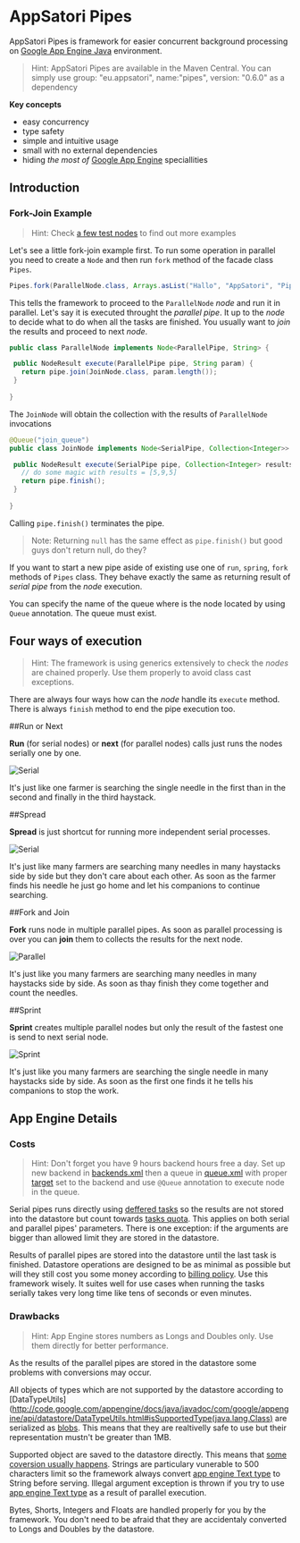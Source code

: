 # AppSatori Pipes

AppSatori Pipes is framework for easier concurrent background processing on 
[Google App Engine Java](http://code.google.com/appengine/docs/java/overview.html)
environment.

> Hint: AppSatori Pipes are available in the Maven Central. You can simply
> use group: "eu.appsatori", name:"pipes", version: "0.6.0" as a dependency


**Key concepts**

  * easy concurrency
  * type safety
  * simple and intuitive usage
  * small with no external dependencies
  * hiding *the most of* [Google App Engine](http://code.google.com/appengine/) speciallities

## Introduction
### Fork-Join Example
> Hint: Check [ a few test nodes](https://github.com/musketyr/appsatori-pipes/tree/master/src/test/java/eu/appsatori/pipes/sample)
> to find out more examples

Let's see a little fork-join example first. To run some operation in parallel you need to create a `Node` 
and then run `fork` method of the facade class `Pipes`.

```java
Pipes.fork(ParallelNode.class, Arrays.asList("Hallo", "AppSatori", "Pipes"));
```

This tells the framework to proceed to the `ParallelNode` *node* and run it in parallel. Let's say
it is executed throught the *parallel pipe*. It up to the *node*
to decide what to do when all the tasks are finished. You usually want to *join* the results 
and proceed to next *node*.


```java
public class ParallelNode implements Node<ParallelPipe, String> {

 public NodeResult execute(ParallelPipe pipe, String param) {
   return pipe.join(JoinNode.class, param.length());
 }
	
}
```

The `JoinNode` will obtain the collection with the results of `ParallelNode` invocations

```java
@Queue("join_queue")
public class JoinNode implements Node<SerialPipe, Collection<Integer>> {

 public NodeResult execute(SerialPipe pipe, Collection<Integer> results) {
   // do some magic with results = [5,9,5]
   return pipe.finish();
 }
  
}
```

Calling `pipe.finish()` terminates the pipe.

> Note: Returning `null` has the same effect as `pipe.finish()` but good guys don't return null, do they?

If you want to start a new pipe aside of existing use one of `run`, `spring`, `fork` methods of `Pipes` class. They behave
exactly the same as returning result of *serial pipe* from the *node* execution.

You can specify the name of the queue where is the node located by using `Queue` annotation. The queue must exist.


## Four ways of execution
> Hint: The framework is using generics extensively to check the *nodes* are chained properly. Use them properly to avoid
> class cast exceptions.


There are always four ways how can the *node* handle its `execute` method. There is always `finish` method
to end the pipe execution too.


##Run or Next

**Run** (for serial nodes) or **next** (for parallel nodes) calls just runs the nodes serially one by one. 

![Serial](http://klient.appsatori.eu/pipes/haystack-serial-one.png)

It's just like one farmer is searching the single needle in the first than in the second and finally in the third haystack.


##Spread

**Spread** is just shortcut for running more independent serial processes.

![Serial](http://klient.appsatori.eu/pipes/haystack-spread.png)

It's just like many farmers are searching many needles in many haystacks side by side but they don't care about
each other. As soon as the farmer finds his needle he just go home and let his companions to continue searching.


##Fork and Join

**Fork** runs node in multiple parallel pipes. As soon as parallel processing is over you can 
**join** them to collects the results for the next node.

![Parallel](http://klient.appsatori.eu/pipes/haystack-parallel.png)

It's just like you many farmers are searching many needles in many haystacks side by side. As soon as thay finish they
come together and count the needles.


##Sprint

**Sprint** creates multiple parallel nodes but only the result of the fastest one is send to next serial node.

![Sprint](http://klient.appsatori.eu/pipes/haystack-sprint.png)

It's just like you many farmers are searching the single needle in many haystacks side by side. As soon as the first one
finds it he tells his companions to stop the work.

## App Engine Details

### Costs

> Hint: Don't forget you have 9 hours backend hours free a day. Set up new backend in [backends.xml](http://code.google.com/appengine/docs/java/config/backends.html)
> then a queue in [queue.xml](http://code.google.com/appengine/docs/java/config/queue.html) 
> with proper [target](http://code.google.com/appengine/docs/java/config/queue.html#target)
> set to the backend and use `@Queue` annotation to execute node in the queue.

Serial pipes runs directly using
[deffered tasks](http://code.google.com/appengine/docs/java/javadoc/com/google/appengine/api/taskqueue/DeferredTask.html)
so the results are not stored into the datastore but count towards 
[tasks quota](http://code.google.com/appengine/docs/quotas.html#Task_Queue). This applies on both
serial and parallel pipes' parameters. There is one exception: if the arguments are bigger than allowed limit 
they are stored in the datastore.


Results of parallel pipes are stored into
the datastore until the last task is finished. Datastore operations are designed to be as minimal as possible but 
will they still cost you some money according to
[billing policy](http://code.google.com/appengine/docs/billing.html). Use this framework wisely. It suites well 
for use cases when running the tasks serially takes very long time like tens of seconds or even minutes.

### Drawbacks
> Hint: App Engine stores numbers as Longs and Doubles only. Use them directly for better performance. 

As the results of the parallel pipes are stored in the datastore some problems with conversions may occur. 

All objects of types which are not supported by the datastore according to
[DataTypeUtils](http://code.google.com/appengine/docs/java/javadoc/com/google/appengine/api/datastore/DataTypeUtils.html#isSupportedType(java.lang.Class)
are serialized as [blobs](http://code.google.com/appengine/docs/java/javadoc/com/google/appengine/api/datastore/Blob.html).
This means that they are realtivelly safe to use but their representation mustn't be greater than 1MB.

Supported object are saved to the datastore directly. This means that 
[some coversion usually happens](http://code.google.com/appengine/docs/java/datastore/entities.html#Properties_and_Value_Types).
Strings are particulary vunerable to 500 characters limit so the framework always convert [app engine Text type](http://code.google.com/appengine/docs/java/javadoc/com/google/appengine/api/datastore/Text.html) 
to String before serving. Illegal argument exception is thrown if you try to use 
[app engine Text type](http://code.google.com/appengine/docs/java/javadoc/com/google/appengine/api/datastore/Text.html)
as a result of parallel execution.

Bytes, Shorts, Integers and Floats are handled properly for you by the framework. You don't need to be afraid that they are accidentaly
converted to Longs and Doubles by the datastore.





